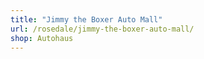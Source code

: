 ```yaml
---
title: "Jimmy the Boxer Auto Mall"
url: /rosedale/jimmy-the-boxer-auto-mall/
shop: Autohaus
---
```

